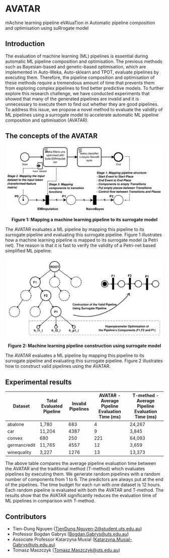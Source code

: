 # AVATAR 
mAchine learning pipeline eVAluaTion in Automatic pipeline composition and optimisation using suRrogate model

## Introduction

The evaluation of machine learning (ML) pipelines is essential during automatic ML pipeline composition and optimisation. The previous methods such as Bayesian-based and genetic-based optimisation, which are implemented in Auto-Weka, Auto-sklearn and TPOT, evaluate pipelines by executing them. Therefore, the pipeline composition and optimisation of these methods require a tremendous amount of time that prevents them from exploring complex pipelines to find better predictive models. 
To further explore this research challenge, we have conducted experiments that showed that many of the generated pipelines are invalid and it is unnecessary to execute them to find out whether they are good pipelines.    
To address this issue, we propose a novel method to evaluate the validity of ML pipelines using a surrogate model to accelerate automatic ML pipeline composition and optimisation (AVATAR). 


## The concepts of the AVATAR

![Mapping a machine learning pipeline to its surrogate model](https://github.com/UTS-AAi/AVATAR/blob/master/docs/images/mapping_surrogate.png "Mapping a machine learning pipeline to its surrogate model")
<p align="center"><strong>Figure 1: Mapping a machine learning pipeline to its surrogate model</strong></p>

The AVATAR evaluates a ML pipeline by mapping this pipeline to its surrogate pipeline and evaluating this surrogate pipeline. Figure 1 illustrates how a machine learning pipeline is mapped to its surrogate model (a Petri net). The reason is that it is fast to verify the validity of a Petri-net based simplified ML pipeline.

![Machine learning pipeline construction using surrogate model](https://github.com/UTS-AAi/AVATAR/blob/master/docs/images/illustrate_pipeline_construction.png "Machine learning pipeline construction using surrogate model")
<p align="center"><strong>Figure 2: Machine learning pipeline construction using surrogate model</strong></p>

The AVATAR evaluates a ML pipeline by mapping this pipeline to its surrogate pipeline and evaluating this surrogate pipeline. Figure 2 illustrates how to construct valid pipelines using the AVATAR.


## Experimental results


| Dataset      | Total Evaluated Pipeline | Invalid Pipelines | AVATAR - Average Pipeline Evaluation Time (ms) | T-method - Average Pipeline Evaluation Time (ms) |
|--------------|--------------------------|-------------------|--------------------------------------------|------------------------------------------------|
| abalone      | 1,780                     | 683               | 4                                          | 24,267                                         |
| car          | 11,204                    | 4387              | 9                                          | 3,845                                          |
| convex       | 680                      | 250               | 221                                        | 64,093                                         |
| germancredit | 11,765                    | 4557              | 12                                         | 3,659                                          |
| winequality  | 3,227                     | 1276              | 13                                         | 13,373                                         |

The above table compares the average pipeline evaluation time between the AVATAR and the traditional method (T-method) which evaluates pipelines by executing them. We generate random pipelines with a random number of components from 1 to 6. The predictors are always put at the end of the pipelines. The time budget for each run with one dataset is 12 hours. Each random pipeline is evaluated with both the AVATAR and T-method. The results show that the AVATAR significantly reduces the evaluation time of ML pipelines in comparison with T-method.

## Contributors

* Tien-Dung Nguyen (TienDung.Nguyen-2@student.uts.edu.au)
* Professor Bogdan Gabrys (Bogdan.Gabrys@uts.edu.au) 
* Associate Professor Katarzyna Musial (Katarzyna.Musial-Gabrys@uts.edu.au)
* Tomasz Maszczyk (Tomasz.Maszczyk@uts.edu.au)

